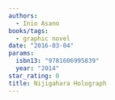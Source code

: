 ```yaml
---
authors:
  - Inio Asano
books/tags:
  - graphic novel
date: "2016-03-04"
params:
  isbn13: "9781606995839"
  year: "2014"
star_rating: 0
title: Nijigahara Holograph
---
```


<!--more-->
